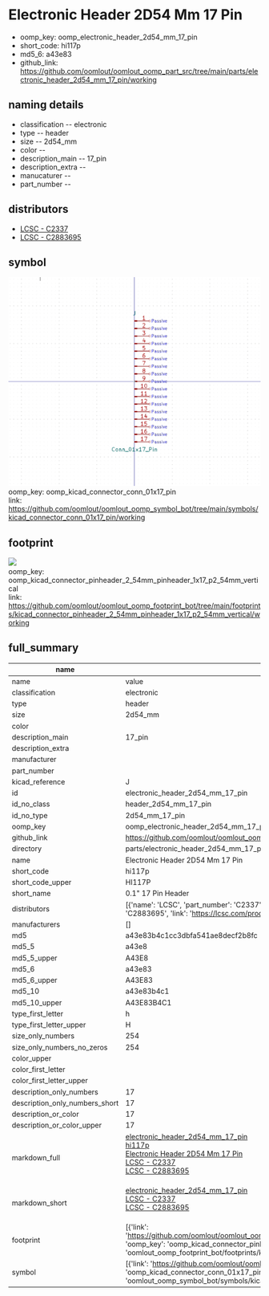 # Electronic Header 2D54 Mm 17 Pin

  
* oomp_key: oomp_electronic_header_2d54_mm_17_pin 
* short_code: hi117p
* md5_6: a43e83  
* github_link: https://github.com/oomlout/oomlout_oomp_part_src/tree/main/parts/electronic_header_2d54_mm_17_pin/working  
## naming details
* classification -- electronic
* type -- header
* size -- 2d54_mm
* color -- 
* description_main -- 17_pin
* description_extra -- 
* manucaturer -- 
* part_number -- 

## distributors
* [LCSC - C2337](https://lcsc.com/product-detail/C2337.html)  
* [LCSC - C2883695](https://lcsc.com/product-detail/C2883695.html)  


## symbol

![](symbol/0/working/working_600.png)  
oomp_key: oomp_kicad_connector_conn_01x17_pin  
link: https://github.com/oomlout/oomlout_oomp_symbol_bot/tree/main/symbols/kicad_connector_conn_01x17_pin/working  

## footprint

![](footprint/0/working/working_600.png)  
oomp_key: oomp_kicad_connector_pinheader_2_54mm_pinheader_1x17_p2_54mm_vertical  
link: https://github.com/oomlout/oomlout_oomp_footprint_bot/tree/main/footprints/kicad_connector_pinheader_2_54mm_pinheader_1x17_p2_54mm_vertical/working  

## full_summary
| name | value | 
| --- | --- | 
| name | value | 
| classification | electronic | 
| type | header | 
| size | 2d54_mm | 
| color |  | 
| description_main | 17_pin | 
| description_extra |  | 
| manufacturer |  | 
| part_number |  | 
| kicad_reference | J | 
| id | electronic_header_2d54_mm_17_pin | 
| id_no_class | header_2d54_mm_17_pin | 
| id_no_type | 2d54_mm_17_pin | 
| oomp_key | oomp_electronic_header_2d54_mm_17_pin | 
| github_link | https://github.com/oomlout/oomlout_oomp_part_src/tree/main/parts/electronic_header_2d54_mm_17_pin/working | 
| directory | parts/electronic_header_2d54_mm_17_pin | 
| name | Electronic Header 2D54 Mm 17 Pin | 
| short_code | hi117p | 
| short_code_upper | HI117P | 
| short_name | 0.1" 17 Pin Header | 
| distributors | [{'name': 'LCSC', 'part_number': 'C2337', 'link': 'https://lcsc.com/product-detail/C2337.html', 'id': 'distributor_lcsc'}, {'name': 'LCSC', 'part_number': 'C2883695', 'link': 'https://lcsc.com/product-detail/C2883695.html', 'id': 'distributor_lcsc'}] | 
| manufacturers | [] | 
| md5 | a43e83b4c1cc3dbfa541ae8decf2b8fc | 
| md5_5 | a43e8 | 
| md5_5_upper | A43E8 | 
| md5_6 | a43e83 | 
| md5_6_upper | A43E83 | 
| md5_10 | a43e83b4c1 | 
| md5_10_upper | A43E83B4C1 | 
| type_first_letter | h | 
| type_first_letter_upper | H | 
| size_only_numbers | 254 | 
| size_only_numbers_no_zeros | 254 | 
| color_upper |  | 
| color_first_letter |  | 
| color_first_letter_upper |  | 
| description_only_numbers | 17 | 
| description_only_numbers_short | 17 | 
| description_or_color | 17 | 
| description_or_color_upper | 17 | 
| markdown_full | [electronic_header_2d54_mm_17_pin](https://github.com/oomlout/oomlout_oomp_part_src/tree/main/parts/electronic_header_2d54_mm_17_pin/working)<br>[hi117p](https://github.com/oomlout/oomlout_oomp_part_src/tree/main/parts/electronic_header_2d54_mm_17_pin/working)<br>[Electronic Header 2D54 Mm 17 Pin](https://github.com/oomlout/oomlout_oomp_part_src/tree/main/parts/electronic_header_2d54_mm_17_pin/working)<br>[LCSC - C2337<br>](https://lcsc.com/product-detail/C2337.html)[LCSC - C2883695<br>](https://lcsc.com/product-detail/C2883695.html)<br> | 
| markdown_short | [electronic_header_2d54_mm_17_pin](https://github.com/oomlout/oomlout_oomp_part_src/tree/main/parts/electronic_header_2d54_mm_17_pin/working)<br>[LCSC - C2337<br>](https://lcsc.com/product-detail/C2337.html)[LCSC - C2883695<br>](https://lcsc.com/product-detail/C2883695.html)<br> | 
| footprint | [{'link': 'https://github.com/oomlout/oomlout_oomp_footprint_bot/tree/main/foootprntss/kicad_connector_pinheader_2_54mm_pinheader_1x17_p2_54mm_vertical', 'oomp_key': 'oomp_kicad_connector_pinheader_2_54mm_pinheader_1x17_p2_54mm_vertical', 'directory': 'oomlout_oomp_footprint_bot/footprints/kicad_connector_pinheader_2_54mm_pinheader_1x17_p2_54mm_vertical//working/working.kicad_mod'}] | 
| symbol | [{'link': 'https://github.com/oomlout/oomlout_oomp_symbol_bot/tree/main/symbols/kicad_connector_conn_01x17_pin', 'oomp_key': 'oomp_kicad_connector_conn_01x17_pin', 'directory': 'oomlout_oomp_symbol_bot/symbols/kicad_connector_conn_01x17_pin//working/working.kicad_sym'}] | 
